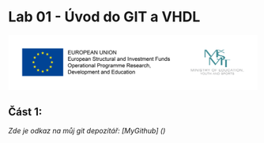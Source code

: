 # Lab 01 - Úvod do GIT a VHDL

![Logo](logolink_eng.jpg)

## Část 1: 
*Zde je odkaz na můj git depozítář: [MyGithub] ()*
